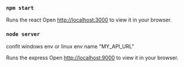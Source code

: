 
### `npm start`

Runs the react 
Open [http://localhost:3000](http://localhost:3000) to view it in your browser.

### `node server`
confit windows env or linux env name "MY_API_URL"

Runs the express
Open [http://localhost:9000](http://localhost:9000) to view it in your browser.


